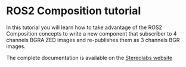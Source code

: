 # ROS2 Composition tutorial

In this tutorial you will learn how to take advantage of the ROS2 Composition concepts to write a new component that subscriber to 4 channels BGRA ZED images and re-publishes them as 3 channels BGR images.

The complete documentation is available on the [Stereolabs website](https://www.stereolabs.com/docs/ros2/ros2_composition/)
